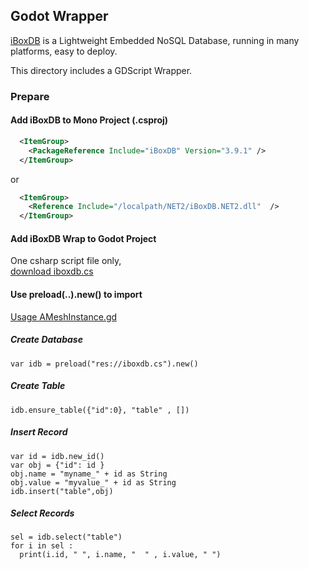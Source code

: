 ## Godot Wrapper

[iBoxDB](https://www.iboxdb.com) is a Lightweight Embedded NoSQL Database, running in many platforms, easy to deploy.

This directory includes a GDScript Wrapper.

### Prepare

#### Add iBoxDB to Mono Project (.csproj)

```xml
  <ItemGroup>  
    <PackageReference Include="iBoxDB" Version="3.9.1" /> 
  </ItemGroup>
```
or

```xml
  <ItemGroup>  
    <Reference Include="/localpath/NET2/iBoxDB.NET2.dll"  /> 
  </ItemGroup>
```

#### Add iBoxDB Wrap to Godot Project
One csharp script file only,  
[download iboxdb.cs](iboxdb.cs)

#### Use preload(..).new() to import
[Usage AMeshInstance.gd](AMeshInstance.gd)


##### Create Database
````
var idb = preload("res://iboxdb.cs").new()
````

##### Create Table
````
idb.ensure_table({"id":0}, "table" , [])
````

##### Insert Record
````
var id = idb.new_id()
var obj = {"id": id }
obj.name = "myname_" + id as String
obj.value = "myvalue_" + id as String
idb.insert("table",obj)	
````

##### Select Records
````
sel = idb.select("table") 
for i in sel :
  print(i.id, " ", i.name, "  " , i.value, " ")
````
